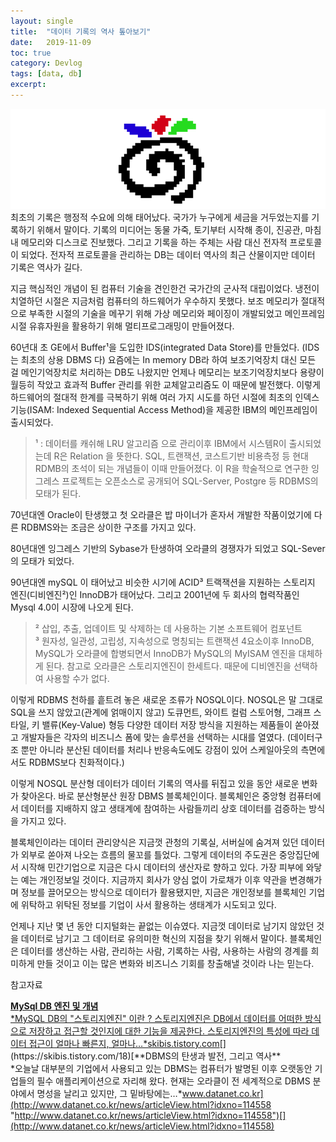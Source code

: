 ```yaml
---
layout:	single
title:	"데이터 기록의 역사 톺아보기"
date:	2019-11-09
toc: true
category: Devlog
tags: [data, db]
excerpt: 
---
```


![](/assets/img/1*fKvhRwG9jPeZNvemJNjIqw.png)
최초의 기록은 행정적 수요에 의해 태어났다. 국가가 누구에게 세금을 거두었는지를 기록하기 위해서 말이다. 기록의 미디어는 동물 가죽, 토기부터 시작해 종이, 진공관, 마침내 메모리와 디스크로 진보했다. 그리고 기록을 하는 주체는 사람 대신 전자적 프로토콜이 되었다. 전자적 프로토콜을 관리하는 DB는 데이터 역사의 최근 산물이지만 데이터 기록은 역사가 길다.

지금 핵심적인 개념이 된 컴퓨터 기술을 견인한건 국가간의 군사적 대립이었다. 냉전이 치열하던 시절은 지금처럼 컴퓨터의 하드웨어가 우수하지 못했다. 보조 메모리가 절대적으로 부족한 시절의 기술을 메꾸기 위해 가상 메모리와 페이징이 개발되었고 메인프레임 시절 유휴자원을 활용하기 위해 멀티프로그래밍이 만들어졌다.

60년대 초 GE에서 Buffer¹을 도입한 IDS(integrated Data Store)를 만들었다. (IDS는 최초의 상용 DBMS 다) 요즘에는 In memory DB라 하여 보조기억장치 대신 모든 걸 메인기억장치로 처리하는 DB도 나왔지만 언제나 메모리는 보조기억장치보다 용량이 월등히 작았고 효과적 Buffer 관리를 위한 교체알고리즘도 이 때문에 발전했다. 이렇게 하드웨어의 절대적 한계를 극복하기 위해 여러 가지 시도를 하던 시절에 최초의 인덱스 기능(ISAM: Indexed Sequential Access Method)을 제공한 IBM의 메인프레임이 출시되었다.


> ¹ : 데이터를 캐쉬해 LRU 알고리즘 으로 관리이후 IBM에서 시스템R이 출시되었는데 R은 Relation 을 뜻한다. SQL, 트랜잭션, 코스트기반 비용측정 등 현대 RDMB의 초석이 되는 개념들이 이때 만들어졌다. 이 R을 학술적으로 연구한 잉그레스 프로젝트는 오픈소스로 공개되어 SQL-Server, Postgre 등 RDBMS의 모태가 된다.

70년대엔 Oracle이 탄생했고 첫 오라클은 밥 마이너가 혼자서 개발한 작품이었기에 다른 RDBMS와는 조금은 상이한 구조를 가지고 있다.

80년대엔 잉그레스 기반의 Sybase가 탄생하여 오라클의 경쟁자가 되었고 SQL-Sever의 모태가 되었다.

90년대엔 mySQL 이 태어났고 비슷한 시기에 ACID³ 트랙잭션을 지원하는 스토리지 엔진(디비엔진²)인 InnoDB가 태어났다. 그리고 2001년에 두 회사의 협력작품인 Mysql 4.0이 시장에 나오게 된다.


> ² 삽입, 추출, 업데이트 및 삭제하는 데 사용하는 기본 소프트웨어 컴포넌트  
> ³ 원자성, 일관성, 고립성, 지속성으로 명칭되는 트랜잭션 4요소이후 InnoDB, MySQL가 오라클에 합병되면서 InnoDB가 MySQL의 MyISAM 엔진을 대체하게 된다. 참고로 오라클은 스토리지엔진이 한세트다. 때문에 디비엔진을 선택하여 사용할 수가 없다.

이렇게 RDBMS 천하를 흩트려 놓은 새로운 조류가 NOSQL이다. NOSQL은 말 그대로 SQL을 쓰지 않았고(관계에 얽매이지 않고) 도큐먼트, 와이트 컬럼 스토어형, 그래프 스타일, 키 밸류(Key-Value) 형등 다양한 데이터 저장 방식을 지원하는 제품들이 쏟아졌고 개발자들은 각자의 비즈니스 폼에 맞는 솔루션을 선택하는 시대를 열였다. (데이터구조 뿐만 아니라 분산된 데이터를 처리나 반응속도에도 강점이 있어 스케일아웃의 측면에서도 RDBMS보다 친화적이다.)

이렇게 NOSQL 분산형 데이터가 데이터 기록의 역사를 뒤집고 있을 동안 새로운 변화가 찾아온다. 바로 분산형분산 원장 DBMS 블록체인이다. 블록체인은 중앙형 컴퓨터에서 데이터를 지배하지 않고 생태계에 참여하는 사람들끼리 상호 데이터를 검증하는 방식을 가지고 있다.

블록체인이라는 데이터 관리양식은 지금껏 관청의 기록실, 서버실에 숨겨져 있던 데이터가 외부로 쏟아져 나오는 흐름의 물꼬를 틀었다. 그렇게 데이터의 주도권은 중앙집단에서 시작해 민간기업으로 지금은 다시 데이터의 생산자로 향하고 있다. 가장 피부에 와닿는 예는 개인정보일 것이다. 지금까지 회사가 양심 없이 가로채가 이후 약관을 변경해가며 정보를 끌어모으는 방식으로 데이터가 활용됐지만, 지금은 개인정보를 블록체인 기업에 위탁하고 위탁된 정보를 기업이 사서 활용하는 생태계가 시도되고 있다.

언제나 지난 몇 년 동안 디지털화는 끝없는 이슈였다. 지금껏 데이터로 남기지 않았던 것을 데이터로 남기고 그 데이터로 유의미한 혁신의 지점을 찾기 위해서 말이다. 블록체인은 데이터를 생산하는 사람, 관리하는 사람, 기록하는 사람, 사용하는 사람의 경계를 희미하게 만들 것이고 이는 많은 변화와 비즈니스 기회를 창출해낼 것이라 나는 믿는다.

참고자료

[**MySql DB 엔진 및 개념**  
*MySQL DB의 "스토리지엔진" 이란 ? 스토리지엔진은 DB에서 데이터를 어떠한 방식으로 저장하고 접근할 것인지에 대한 기능을 제공한다. 스토리지엔진의 특성에 따라 데이터 접근이 얼마나 빠른지, 얼마나…*skibis.tistory.com](https://skibis.tistory.com/18 "https://skibis.tistory.com/18")[](https://skibis.tistory.com/18)[**DBMS의 탄생과 발전, 그리고 역사**  
*오늘날 대부분의 기업에서 사용되고 있는 DBMS는 컴퓨터가 발명된 이후 오랫동안 기업들의 필수 애플리케이션으로 자리해 왔다. 현재는 오라클이 전 세계적으로 DBMS 분야에서 명성을 날리고 있지만, 그 밑바탕에는…*www.datanet.co.kr](http://www.datanet.co.kr/news/articleView.html?idxno=114558 "http://www.datanet.co.kr/news/articleView.html?idxno=114558")[](http://www.datanet.co.kr/news/articleView.html?idxno=114558)  